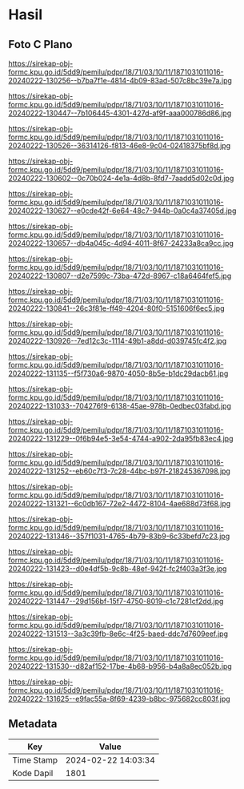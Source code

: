 # Hasil

## Foto C Plano

https://sirekap-obj-formc.kpu.go.id/5dd9/pemilu/pdpr/18/71/03/10/11/1871031011016-20240222-130256--b7ba7f1e-4814-4b09-83ad-507c8bc39e7a.jpg

https://sirekap-obj-formc.kpu.go.id/5dd9/pemilu/pdpr/18/71/03/10/11/1871031011016-20240222-130447--7b106445-4301-427d-af9f-aaa000786d86.jpg

https://sirekap-obj-formc.kpu.go.id/5dd9/pemilu/pdpr/18/71/03/10/11/1871031011016-20240222-130526--36314126-f813-46e8-9c04-02418375bf8d.jpg

https://sirekap-obj-formc.kpu.go.id/5dd9/pemilu/pdpr/18/71/03/10/11/1871031011016-20240222-130602--0c70b024-4e1a-4d8b-8fd7-7aadd5d02c0d.jpg

https://sirekap-obj-formc.kpu.go.id/5dd9/pemilu/pdpr/18/71/03/10/11/1871031011016-20240222-130627--e0cde42f-6e64-48c7-944b-0a0c4a37405d.jpg

https://sirekap-obj-formc.kpu.go.id/5dd9/pemilu/pdpr/18/71/03/10/11/1871031011016-20240222-130657--db4a045c-4d94-4011-8f67-24233a8ca9cc.jpg

https://sirekap-obj-formc.kpu.go.id/5dd9/pemilu/pdpr/18/71/03/10/11/1871031011016-20240222-130807--d2e7599c-73ba-472d-8967-c18a6464fef5.jpg

https://sirekap-obj-formc.kpu.go.id/5dd9/pemilu/pdpr/18/71/03/10/11/1871031011016-20240222-130841--26c3f81e-ff49-4204-80f0-5151606f6ec5.jpg

https://sirekap-obj-formc.kpu.go.id/5dd9/pemilu/pdpr/18/71/03/10/11/1871031011016-20240222-130926--7ed12c3c-1114-49b1-a8dd-d039745fc4f2.jpg

https://sirekap-obj-formc.kpu.go.id/5dd9/pemilu/pdpr/18/71/03/10/11/1871031011016-20240222-131135--f5f730a6-9870-4050-8b5e-b1dc29dacb61.jpg

https://sirekap-obj-formc.kpu.go.id/5dd9/pemilu/pdpr/18/71/03/10/11/1871031011016-20240222-131033--704276f9-6138-45ae-978b-0edbec03fabd.jpg

https://sirekap-obj-formc.kpu.go.id/5dd9/pemilu/pdpr/18/71/03/10/11/1871031011016-20240222-131229--0f6b94e5-3e54-4744-a902-2da95fb83ec4.jpg

https://sirekap-obj-formc.kpu.go.id/5dd9/pemilu/pdpr/18/71/03/10/11/1871031011016-20240222-131252--eb60c7f3-7c28-44bc-b97f-218245367098.jpg

https://sirekap-obj-formc.kpu.go.id/5dd9/pemilu/pdpr/18/71/03/10/11/1871031011016-20240222-131321--6c0db167-72e2-4472-8104-4ae688d73f68.jpg

https://sirekap-obj-formc.kpu.go.id/5dd9/pemilu/pdpr/18/71/03/10/11/1871031011016-20240222-131346--357f1031-4765-4b79-83b9-6c33befd7c23.jpg

https://sirekap-obj-formc.kpu.go.id/5dd9/pemilu/pdpr/18/71/03/10/11/1871031011016-20240222-131423--d0e4df5b-9c8b-48ef-942f-fc2f403a3f3e.jpg

https://sirekap-obj-formc.kpu.go.id/5dd9/pemilu/pdpr/18/71/03/10/11/1871031011016-20240222-131447--29d156bf-15f7-4750-8019-c1c7281cf2dd.jpg

https://sirekap-obj-formc.kpu.go.id/5dd9/pemilu/pdpr/18/71/03/10/11/1871031011016-20240222-131513--3a3c39fb-8e6c-4f25-baed-ddc7d7609eef.jpg

https://sirekap-obj-formc.kpu.go.id/5dd9/pemilu/pdpr/18/71/03/10/11/1871031011016-20240222-131530--d82af152-17be-4b68-b956-b4a8a8ec052b.jpg

https://sirekap-obj-formc.kpu.go.id/5dd9/pemilu/pdpr/18/71/03/10/11/1871031011016-20240222-131625--e9fac55a-8f69-4239-b8bc-975682cc803f.jpg


## Metadata

| Key        | Value               |
| ---------- | ------------------- |
| Time Stamp | 2024-02-22 14:03:34 |
| Kode Dapil | 1801                |



